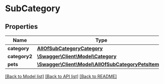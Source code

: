 # SubCategory

## Properties
Name | Type | Description | Notes
------------ | ------------- | ------------- | -------------
**category** | [**AllOfSubCategoryCategory**](AllOfSubCategoryCategory.md) |  | [optional] 
**category2** | [**\Swagger\Client\Model\Category**](Category.md) |  | [optional] 
**pets** | [**\Swagger\Client\Model\AllOfSubCategoryPetsItems[]**](.md) |  | [optional] 

[[Back to Model list]](../../README.md#documentation-for-models) [[Back to API list]](../../README.md#documentation-for-api-endpoints) [[Back to README]](../../README.md)

